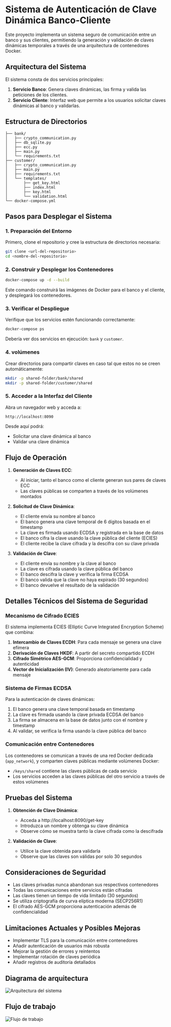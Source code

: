 # Sistema de Autenticación de Clave Dinámica Banco-Cliente

Este proyecto implementa un sistema seguro de comunicación entre un banco y sus clientes, permitiendo la generación y validación de claves dinámicas temporales a través de una arquitectura de contenedores Docker.

## Arquitectura del Sistema

El sistema consta de dos servicios principales:

1. **Servicio Banco**: Genera claves dinámicas, las firma y valida las peticiones de los clientes.
2. **Servicio Cliente**: Interfaz web que permite a los usuarios solicitar claves dinámicas al banco y validarlas.

## Estructura de Directorios

```
├── bank/
│   ├── crypto_communication.py
│   ├── db_sqlite.py
│   ├── ecc.py
│   ├── main.py
│   └── requirements.txt
├── customer/
│   ├── crypto_communication.py
│   ├── main.py
│   ├── requirements.txt
│   └── templates/
│       ├── get_key.html
│       ├── index.html
│       ├── key.html
│       └── validation.html
└── docker-compose.yml
```

## Pasos para Desplegar el Sistema

### 1. Preparación del Entorno

Primero, clone el repositorio y cree la estructura de directorios necesaria:

```bash
git clone <url-del-repositorio>
cd <nombre-del-repositorio>
```

### 2. Construir y Desplegar los Contenedores

```bash
docker-compose up -d --build
```

Este comando construirá las imágenes de Docker para el banco y el cliente, y desplegará los contenedores.

### 3. Verificar el Despliegue

Verifique que los servicios estén funcionando correctamente:

```bash
docker-compose ps
```

Debería ver dos servicios en ejecución: `bank` y `customer`.

### 4. volúmenes

Crear directorios para compartir claves en caso tal que estos no se creen automáticamente:

```bash
mkdir -p shared-folder/bank/shared
mkdir -p shared-folder/customer/shared
```

### 5. Acceder a la Interfaz del Cliente

Abra un navegador web y acceda a:

```
http://localhost:8090
```

Desde aquí podrá:
- Solicitar una clave dinámica al banco
- Validar una clave dinámica

## Flujo de Operación

1. **Generación de Claves ECC**:
   - Al iniciar, tanto el banco como el cliente generan sus pares de claves ECC
   - Las claves públicas se comparten a través de los volúmenes montados

2. **Solicitud de Clave Dinámica**:
   - El cliente envía su nombre al banco
   - El banco genera una clave temporal de 6 dígitos basada en el timestamp
   - La clave es firmada usando ECDSA y registrada en la base de datos
   - El banco cifra la clave usando la clave pública del cliente (ECIES)
   - El cliente recibe la clave cifrada y la descifra con su clave privada

3. **Validación de Clave**:
   - El cliente envía su nombre y la clave al banco
   - La clave es cifrada usando la clave pública del banco
   - El banco descifra la clave y verifica la firma ECDSA
   - El banco valida que la clave no haya expirado (30 segundos)
   - El banco devuelve el resultado de la validación

## Detalles Técnicos del Sistema de Seguridad

### Mecanismo de Cifrado ECIES

El sistema implementa ECIES (Elliptic Curve Integrated Encryption Scheme) que combina:

1. **Intercambio de Claves ECDH**: Para cada mensaje se genera una clave efímera
2. **Derivación de Claves HKDF**: A partir del secreto compartido ECDH
3. **Cifrado Simétrico AES-GCM**: Proporciona confidencialidad y autenticidad
4. **Vector de Inicialización (IV)**: Generado aleatoriamente para cada mensaje

### Sistema de Firmas ECDSA

Para la autenticación de claves dinámicas:

1. El banco genera una clave temporal basada en timestamp
2. La clave es firmada usando la clave privada ECDSA del banco
3. La firma se almacena en la base de datos junto con el nombre y timestamp
4. Al validar, se verifica la firma usando la clave pública del banco

### Comunicación entre Contenedores

Los contenedores se comunican a través de una red Docker dedicada (`app_network`), y comparten claves públicas mediante volúmenes Docker:

- `/keys/shared` contiene las claves públicas de cada servicio
- Los servicios acceden a las claves públicas del otro servicio a través de estos volúmenes

## Pruebas del Sistema

1. **Obtención de Clave Dinámica**:
   - Acceda a http://localhost:8090/get-key
   - Introduzca un nombre y obtenga su clave dinámica
   - Observe cómo se muestra tanto la clave cifrada como la descifrada

2. **Validación de Clave**:
   - Utilice la clave obtenida para validarla
   - Observe que las claves son válidas por solo 30 segundos

## Consideraciones de Seguridad

- Las claves privadas nunca abandonan sus respectivos contenedores
- Todas las comunicaciones entre servicios están cifradas
- Las claves tienen un tiempo de vida limitado (30 segundos)
- Se utiliza criptografía de curva elíptica moderna (SECP256R1)
- El cifrado AES-GCM proporciona autenticación además de confidencialidad

## Limitaciones Actuales y Posibles Mejoras

- Implementar TLS para la comunicación entre contenedores
- Añadir autenticación de usuarios más robusta
- Mejorar la gestión de errores y reintentos
- Implementar rotación de claves periódica
- Añadir registros de auditoría detallados

## Diagrama de arquitectura
![Arquitectura del sistema](diagrams/arquitectura.png)

## Flujo de trabajo
![Flujo de trabajo](diagrams/flujo.png)
